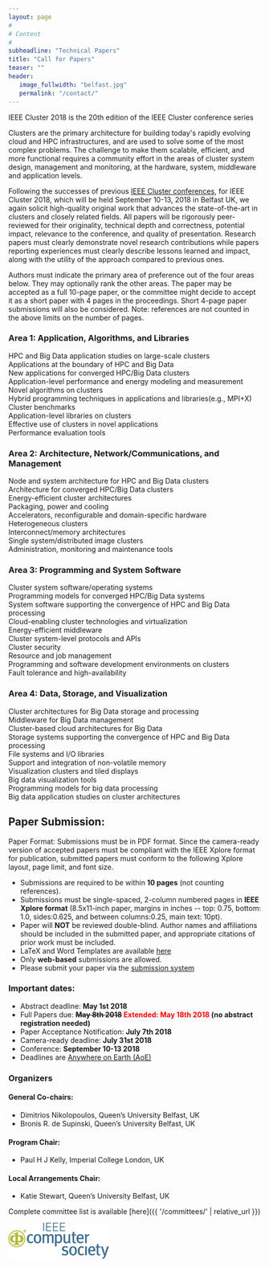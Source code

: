 ```yaml
---
layout: page
#
# Content
#
subheadline: "Technical Papers"
title: "Call for Papers"
teaser: ""
header:
   image_fullwidth: "belfast.jpg"
   permalink: "/contact/"
---
```


IEEE Cluster 2018 is the 20th edition of the IEEE Cluster conference series
<!--organized in cooperation with SIGHPC.-->

Clusters are the primary architecture for building today's rapidly evolving
cloud and HPC infrastructures, and are used to solve some of the most complex
problems.  The challenge to make them scalable, efficient, and more functional
requires a community effort in the areas of cluster system design, management
and monitoring, at the hardware, system, middleware and application levels.<br>

Following the successes of previous <a href="http://www.clustercomp.org">IEEE
Cluster conferences</a>, for IEEE Cluster 2018, which will be held September
10-13, 2018 in Belfast UK, we again solicit high-quality original work that
advances the state-of-the-art in clusters and closely related fields.  All
papers will be rigorously peer-reviewed for their originality, technical depth
and correctness, potential impact, relevance to the conference, and quality of
presentation. Research papers must clearly demonstrate novel research
contributions while papers reporting experiences must clearly describe lessons
learned and impact, along with the utility of the approach compared to previous
ones.<br>

<!--
<h4>Student travel awards</h4>
TBD
Several travel awards are sponsored by the National Science Foundation for
students enrolled in US institutions and participating in the Student Mentoring
Program at the IEEE Cluster 2018 conference. Students with accepted papers
in the main conference track or in workshops, or students with posters must
apply to and participate in the Student Mentoring Program to be eligible for
the travel award. Notice of travel awards will be made prior to the conference.
The travel awards will be distributed post-conference in the form of
reimbursements against actual travel, registration, and accommodation expenses
submitted by the student. Both graduate and undergraduate students can apply.<br>
-->

<!--
<h6>2018 Highlight: TBD </h6>

While the tools and cultures for High-Performance Computing and Big Data
Analytics have evolved in divergent ways, both rely on cluster architectures.
As we witness an increasing awareness that further progress in scientific
research depends on both areas, the interoperability and scaling convergence of
these two ecosystems is expected to be critical to the future. Therefore, we
have chosen this year to highlight  research topics in all areas expected to
bring progress in understanding if, why and how clusters should support this
convergence. Specific topics are dedicated to this direction within all
conference areas alongside more traditional topics. <br>

Authors must indicate the primary area of preference out of the four areas
below. They may optionally rank the other areas. The paper may be accepted as a
full 10-page paper, or the committee might decide to accept it as a short paper
with 4 pages in the proceedings. Note: references are not counted in the above
limits on the number of pages. <br>-->

Authors must indicate the primary area of preference out of the four areas
below. They may optionally rank the other areas. The paper may be accepted as a
full 10-page paper, or the committee might decide to accept it as a short paper
with 4 pages in the proceedings. Short 4-page paper submissions will also be
considered. Note: references are not counted in the above limits on the number
of pages.

### Area 1: Application, Algorithms, and Libraries

HPC and Big Data application studies on large-scale clusters<br>
Applications at the boundary of HPC and Big Data<br>
New applications for converged HPC/Big Data clusters<br>
Application-level performance and energy modeling and measurement<br>
Novel algorithms on clusters<br>
Hybrid programming techniques in applications and libraries(e.g., MPI+X)<br>
Cluster benchmarks<br>
Application-level libraries on clusters<br>
Effective use of clusters in novel applications<br>
Performance evaluation tools<br>


### Area 2: Architecture, Network/Communications, and Management

Node and system architecture for HPC and Big Data clusters<br>
Architecture for converged HPC/Big Data clusters<br>
Energy-efficient cluster architectures<br>
Packaging, power and cooling<br>
Accelerators, reconfigurable and domain-specific hardware<br>
Heterogeneous clusters<br>
Interconnect/memory architectures<br>
Single system/distributed image clusters<br>
Administration, monitoring and maintenance tools<br>


### Area 3: Programming and System Software

Cluster system software/operating systems<br>
Programming models for converged HPC/Big Data systems<br>
System software supporting the convergence of HPC and Big Data processing<br>
Cloud-enabling cluster technologies and virtualization<br>
Energy-efficient middleware<br>
Cluster system-level protocols and APIs<br>
Cluster security<br>
Resource and job management<br>
Programming and software development environments on clusters<br>
Fault tolerance and high-availability<br>


### Area 4: Data, Storage, and Visualization

Cluster architectures for Big Data storage and processing<br>
Middleware for Big Data management<br>
Cluster-based cloud architectures for Big Data<br>
Storage systems supporting the convergence of HPC and Big Data processing<br>
File systems and I/O libraries<br>
Support and integration of non-volatile memory<br>
Visualization clusters and tiled displays<br>
Big data visualization tools<br>
Programming models for big data processing<br>
Big data application studies on cluster architectures<br>


## Paper Submission:

Paper Format: Submissions must be in PDF format. Since the camera-ready version of accepted papers must be
compliant with the IEEE Xplore format for publication, submitted papers must
conform to the following Xplore layout, page limit, and font size.


*  Submissions are required to be within <b>10 pages</b> (not counting references).
*  Submissions must be single-spaced, 2-column numbered pages in <b>IEEE Xplore format</b> (8.5x11-inch paper, margins in inches -- top: 0.75, bottom: 1.0, sides:0.625, and between columns:0.25, main text: 10pt).
*  Paper will <b>NOT</b> be reviewed double-blind.  Author names and affiliations should be included in the submitted paper, and appropriate citations of prior
work must be included.
*  LaTeX and Word Templates are available [here](http://www.ieee.org/conferences_events/conferences/publishing/templates.html)
*  Only <b>web-based</b> submissions are allowed.
*  Please submit your paper via the [submission system](https://ssl.linklings.net/conferences/ieeecluster/)


### Important dates:

*  Abstract deadline: **May 1st 2018**
*  Full Papers due: **~~May 8th 2018~~ <span style="color:red">Extended: May 18th 2018</span> (no abstract registration needed)**
*  Paper Acceptance Notification: **July 7th 2018**
*  Camera-ready deadline: **July 31st 2018**
*  Conference: **September 10-13 2018**
*  Deadlines are <a href="http://www.timeanddate.com/time/zones/aoe">Anywhere on Earth (AoE)</a>

### Organizers

#### General Co-chairs:
* Dimitrios Nikolopoulos, Queen’s University Belfast, UK
* Bronis R. de Supinski, Queen’s University Belfast, UK

#### Program Chair:
* Paul H J Kelly, Imperial College London, UK

<!--
#### Area Chairs

*  Michela Taufer, University of Delaware, USA and Aparna Chandramowlishwaran, University of California, Irvine (Area 1)
*  Frank Mueller, North Carolina State University, USA (Area 2)
*  Kenjiro Taura, University of Tokyo, Japan (Area 3)
*  Maria Pérez, Universidad Politécnica de Madrid, Spain and Robert Sisneros, UIUC, USA (Area 4)
-->


#### Local Arrangements Chair:
* Katie Stewart, Queen’s University Belfast, UK

Complete committee list is available [here]({{ '/committees/' | relative_url }})

<!--<img src="img/sighpc.png" width="200">-->
<img src="img/ieee.gif" width="200">

